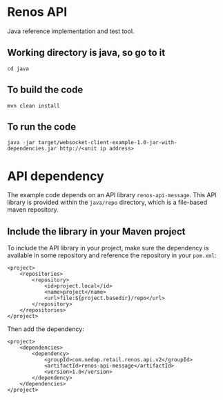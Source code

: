 # Renos API

Java reference implementation and test tool.

## Working directory is java, so go to it
	cd java
	
## To build the code
	mvn clean install

## To run the code
	java -jar target/websocket-client-example-1.0-jar-with-dependencies.jar http://<unit ip address>

# API dependency
The example code depends on an API library `renos-api-message`. This API library is provided within the `java/repo` directory, which is a file-based maven repository.

## Include the library in your Maven project
To include the API library in your project, make sure the dependency is available in some repository and reference the repository in your `pom.xml`:

    <project>
        <repositories>
            <repository>
                <id>project.local</id>
                <name>project</name>
                <url>file:${project.basedir}/repo</url>
            </repository>
        </repositories>
    </project>

Then add the dependency:

    <project>
        <dependencies>
            <dependency>
                <groupId>com.nedap.retail.renos.api.v2</groupId>
                <artifactId>renos-api-message</artifactId>
                <version>1.0</version>
            </dependency>
        </dependencies>
    </project>



